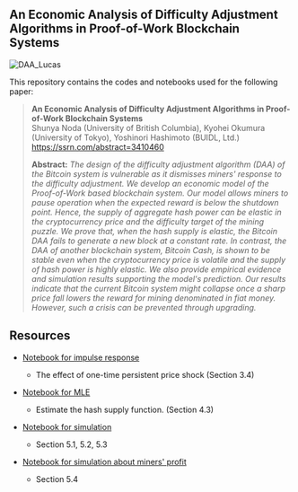 ## An Economic Analysis of Difficulty Adjustment Algorithms in Proof-of-Work Blockchain Systems

![DAA_Lucas](https://user-images.githubusercontent.com/12281235/64770339-f50bc000-d587-11e9-9bcc-3fccd2bfaa93.png)

This repository contains the codes and notebooks used for the following paper:

> **An Economic Analysis of Difficulty Adjustment Algorithms in Proof-of-Work Blockchain Systems**<br>
> Shunya Noda (University of British Columbia), Kyohei Okumura (University of Tokyo), Yoshinori Hashimoto (BUIDL, Ltd.)<br>
> https://ssrn.com/abstract=3410460
>
> **Abstract:** *The design of the difficulty adjustment algorithm (DAA) of the Bitcoin system is vulnerable as it dismisses miners' response to the difficulty adjustment. We develop an economic model of the Proof-of-Work based blockchain system. Our model allows miners to pause operation when the expected reward is below the shutdown point. Hence, the supply of aggregate hash power can be elastic in the cryptocurrency price and the difficulty target of the mining puzzle. We prove that, when the hash supply is elastic, the Bitcoin DAA fails to generate a new block at a constant rate. In contrast, the DAA of another blockchain system, Bitcoin Cash, is shown to be stable even when the cryptocurrency price is volatile and the supply of hash power is highly elastic. We also provide empirical evidence and simulation results supporting the model's prediction. Our results indicate that the current Bitcoin system might collapse once a sharp price fall lowers the reward for mining denominated in fiat money. However, such a crisis can be prevented through upgrading.*


## Resources

* [Notebook for impulse response](https://github.com/okuchap/DAA_Lucas/blob/master/notebook/impulse_response.ipynb)
    - The effect of one-time persistent price shock (Section 3.4)

* [Notebook for MLE](https://github.com/okuchap/DAA_Lucas/blob/master/notebook/MLE.ipynb)
    - Estimate the hash supply function. (Section 4.3)


* [Notebook for simulation](https://github.com/okuchap/DAA_Lucas/blob/master/notebook/simulation.ipynb)
    - Section 5.1, 5.2, 5.3

* [Notebook for simulation about miners' profit](https://github.com/okuchap/DAA_Lucas/blob/master/notebook/miner_profit.ipynb)
    - Section 5.4
